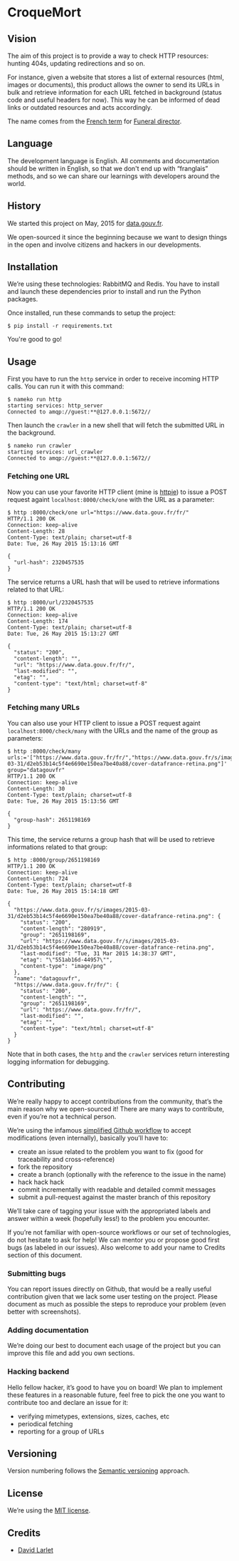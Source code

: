 # CroqueMort

## Vision

The aim of this project is to provide a way to check HTTP resources: hunting 404s, updating redirections and so on.

For instance, given a website that stores a list of external resources (html, images or documents), this product allows the owner to send its URLs in bulk and retrieve information for each URL fetched in background (status code and useful headers for now). This way he can be informed of dead links or outdated resources and acts accordingly.

The name comes from the [French term](https://fr.wikipedia.org/wiki/Croque-mort) for [Funeral director](https://en.wikipedia.org/wiki/Funeral_director).


## Language

The development language is English. All comments and documentation should be written in English, so that we don't end up with “franglais” methods, and so we can share our learnings with developers around the world.


## History

We started this project on May, 2015 for [data.gouv.fr](http://data.gouv.fr/).

We open-sourced it since the beginning because we want to design things in the open and involve citizens and hackers in our developments.


## Installation

We’re using these technologies: RabbitMQ and Redis. You have to install and launch these dependencies prior to install and run the Python packages.

Once installed, run these commands to setup the project:

```shell
$ pip install -r requirements.txt
```

You're good to go!


## Usage

First you have to run the `http` service in order to receive incoming HTTP calls. You can run it with this command:

```shell
$ nameko run http
starting services: http_server
Connected to amqp://guest:**@127.0.0.1:5672//
```

Then launch the `crawler` in a new shell that will fetch the submitted URL in the background.

```shell
$ nameko run crawler
starting services: url_crawler
Connected to amqp://guest:**@127.0.0.1:5672//
```


### Fetching one URL

Now you can use your favorite HTTP client (mine is [httpie](https://github.com/jakubroztocil/httpie)) to issue a POST request againt `localhost:8000/check/one` with the URL as a parameter:

```shell
$ http :8000/check/one url="https://www.data.gouv.fr/fr/"
HTTP/1.1 200 OK
Connection: keep-alive
Content-Length: 28
Content-Type: text/plain; charset=utf-8
Date: Tue, 26 May 2015 15:13:16 GMT

{
  "url-hash": 2320457535
}
```

The service returns a URL hash that will be used to retrieve informations related to that URL:

```shell
$ http :8000/url/2320457535
HTTP/1.1 200 OK
Connection: keep-alive
Content-Length: 174
Content-Type: text/plain; charset=utf-8
Date: Tue, 26 May 2015 15:13:27 GMT

{
  "status": "200", 
  "content-length": "", 
  "url": "https://www.data.gouv.fr/fr/", 
  "last-modified": "", 
  "etag": "", 
  "content-type": "text/html; charset=utf-8"
}
```


### Fetching many URLs

You can also use your  HTTP client to issue a POST request againt `localhost:8000/check/many` with the URLs and the name of the group as parameters:

```shell
$ http :8000/check/many urls:='["https://www.data.gouv.fr/fr/","https://www.data.gouv.fr/s/images/2015-03-31/d2eb53b14c5f4e6690e150ea7be40a88/cover-datafrance-retina.png"]' group="datagouvfr"
HTTP/1.1 200 OK
Connection: keep-alive
Content-Length: 30
Content-Type: text/plain; charset=utf-8
Date: Tue, 26 May 2015 15:13:56 GMT

{
  "group-hash": 2651198169
}
```

This time, the service returns a group hash that will be used to retrieve informations related to that group:

```shell
$ http :8000/group/2651198169
HTTP/1.1 200 OK
Connection: keep-alive
Content-Length: 724
Content-Type: text/plain; charset=utf-8
Date: Tue, 26 May 2015 15:14:18 GMT

{
  "https://www.data.gouv.fr/s/images/2015-03-31/d2eb53b14c5f4e6690e150ea7be40a88/cover-datafrance-retina.png": {
    "status": "200", 
    "content-length": "280919", 
    "group": "2651198169", 
    "url": "https://www.data.gouv.fr/s/images/2015-03-31/d2eb53b14c5f4e6690e150ea7be40a88/cover-datafrance-retina.png", 
    "last-modified": "Tue, 31 Mar 2015 14:38:37 GMT", 
    "etag": "\"551ab16d-44957\"", 
    "content-type": "image/png"
  }, 
  "name": "datagouvfr", 
  "https://www.data.gouv.fr/fr/": {
    "status": "200", 
    "content-length": "", 
    "group": "2651198169", 
    "url": "https://www.data.gouv.fr/fr/", 
    "last-modified": "", 
    "etag": "", 
    "content-type": "text/html; charset=utf-8"
  }
}
```

Note that in both cases, the `http` and the `crawler` services return interesting logging information for debugging.


## Contributing

We’re really happy to accept contributions from the community, that’s the main reason why we open-sourced it! There are many ways to contribute, even if you’re not a technical person.

We’re using the infamous [simplified Github workflow](http://scottchacon.com/2011/08/31/github-flow.html) to accept modifications (even internally), basically you’ll have to:

* create an issue related to the problem you want to fix (good for traceability and cross-reference)
* fork the repository
* create a branch (optionally with the reference to the issue in the name)
* hack hack hack
* commit incrementally with readable and detailed commit messages
* submit a pull-request against the master branch of this repository

We’ll take care of tagging your issue with the appropriated labels and answer within a week (hopefully less!) to the problem you encounter.

If you’re not familiar with open-source workflows or our set of technologies, do not hesitate to ask for help! We can mentor you or propose good first bugs (as labeled in our issues). Also welcome to add your name to Credits section of this document.


### Submitting bugs

You can report issues directly on Github, that would be a really useful contribution given that we lack some user testing on the project. Please document as much as possible the steps to reproduce your problem (even better with screenshots).


### Adding documentation

We’re doing our best to document each usage of the project but you can improve this file and add you own sections.


### Hacking backend

Hello fellow hacker, it’s good to have you on board! We plan to implement these features in a reasonable future, feel free to pick the one you want to contribute too and declare an issue for it:

* verifying mimetypes, extensions, sizes, caches, etc
* periodical fetching
* reporting for a group of URLs


## Versioning

Version numbering follows the [Semantic versioning](http://semver.org/) approach.


## License

We’re using the [MIT license](https://tldrlegal.com/license/mit-license). 


## Credits

* [David Larlet](https://larlet.fr/david/)

